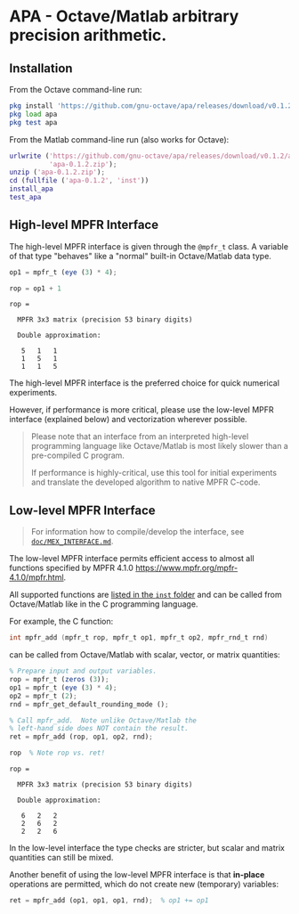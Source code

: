 # APA - Octave/Matlab arbitrary precision arithmetic.

## Installation

From the Octave command-line run:

```octave
pkg install 'https://github.com/gnu-octave/apa/releases/download/v0.1.2/apa-0.1.2.zip'
pkg load apa
pkg test apa
```

From the Matlab command-line run (also works for Octave):

```matlab
urlwrite ('https://github.com/gnu-octave/apa/releases/download/v0.1.2/apa-0.1.2.zip', ...
          'apa-0.1.2.zip');
unzip ('apa-0.1.2.zip');
cd (fullfile ('apa-0.1.2', 'inst'))
install_apa
test_apa
```

## High-level MPFR Interface

The high-level MPFR interface is given through the `@mpfr_t` class.
A variable of that type "behaves" like a "normal" built-in Octave/Matlab
data type.

```octave
op1 = mpfr_t (eye (3) * 4);

rop = op1 + 1
```

```
rop =

  MPFR 3x3 matrix (precision 53 binary digits)

  Double approximation:

   5   1   1
   1   5   1
   1   1   5
```

The high-level MPFR interface is the preferred choice for quick numerical
experiments.

However, if performance is more critical, please use the low-level MPFR
interface (explained below) and vectorization wherever possible.

> Please note that an interface from an interpreted high-level programming
> language like Octave/Matlab is most likely slower than a pre-compiled C
> program.
>
> If performance is highly-critical, use this tool for initial experiments
> and translate the developed algorithm to native MPFR C-code.


## Low-level MPFR Interface

> For information how to compile/develop the interface, see
> [`doc/MEX_INTERFACE.md`](https://github.com/gnu-octave/apa/blob/main/doc/MEX_INTERFACE.md).

The low-level MPFR interface permits efficient access to almost all functions
specified by MPFR 4.1.0 <https://www.mpfr.org/mpfr-4.1.0/mpfr.html>.

All supported functions are [listed in the `inst` folder](inst)
and can be called from Octave/Matlab like in the C programming language.

For example, the C function:

```c
int mpfr_add (mpfr_t rop, mpfr_t op1, mpfr_t op2, mpfr_rnd_t rnd)
```

can be called from Octave/Matlab with scalar, vector, or matrix quantities:

```octave
% Prepare input and output variables.
rop = mpfr_t (zeros (3));
op1 = mpfr_t (eye (3) * 4);
op2 = mpfr_t (2);
rnd = mpfr_get_default_rounding_mode ();

% Call mpfr_add.  Note unlike Octave/Matlab the
% left-hand side does NOT contain the result.
ret = mpfr_add (rop, op1, op2, rnd);

rop  % Note rop vs. ret!
```

```
rop =

  MPFR 3x3 matrix (precision 53 binary digits)

  Double approximation:

   6   2   2
   2   6   2
   2   2   6
```

In the low-level interface the type checks are stricter,
but scalar and matrix quantities can still be mixed.

Another benefit of using the low-level MPFR interface is that **in-place**
operations are permitted, which do not create new (temporary) variables:
```octave
ret = mpfr_add (op1, op1, op1, rnd);  % op1 += op1
```
